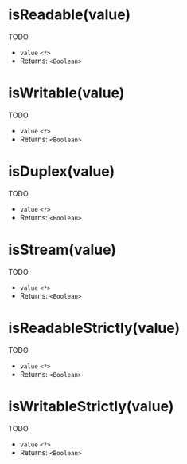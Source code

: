# isReadable(value)

TODO

- `value` `<*>`
- Returns: `<Boolean>`

# isWritable(value)

TODO

- `value` `<*>`
- Returns: `<Boolean>`

# isDuplex(value)

TODO

- `value` `<*>`
- Returns: `<Boolean>`

# isStream(value)

TODO

- `value` `<*>`
- Returns: `<Boolean>`

# isReadableStrictly(value)

TODO

- `value` `<*>`
- Returns: `<Boolean>`

# isWritableStrictly(value)

TODO

- `value` `<*>`
- Returns: `<Boolean>`
